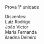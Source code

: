 Prova 1° unidade

Discentes: <br>
Luiz Rodrigo <br>
João Victor <br>
Maria Fernanda <br>
ilaedna Delmiro <br>
